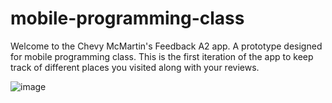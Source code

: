 # mobile-programming-class

Welcome to the Chevy McMartin's Feedback A2 app. A prototype designed for mobile programming class. This is the first iteration of the app to keep track of different places you visited along with your reviews.

![image](https://user-images.githubusercontent.com/30088732/46429394-51c5f000-c714-11e8-830a-bda445491dc7.png)
